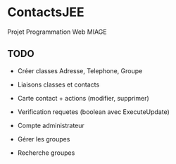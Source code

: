 # ContactsJEE
Projet Programmation Web MIAGE

## TODO 
* Créer classes Adresse, Telephone, Groupe
* Liaisons classes et contacts
* Carte contact + actions (modifier, supprimer)
* Verification requetes (boolean avec ExecuteUpdate)
* Compte administrateur
* Gérer les groupes

* Recherche groupes



